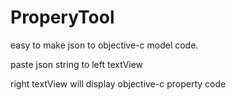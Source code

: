 # ProperyTool


easy to make json to objective-c model code.

paste json string to left textView 

right textView will display objective-c property code